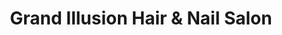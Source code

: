 ---
title: "Grand Illusion Hair & Nail Salon"
url: /meridian/grand-illusion-hair-and-nail-salon/
shop: beauty
---